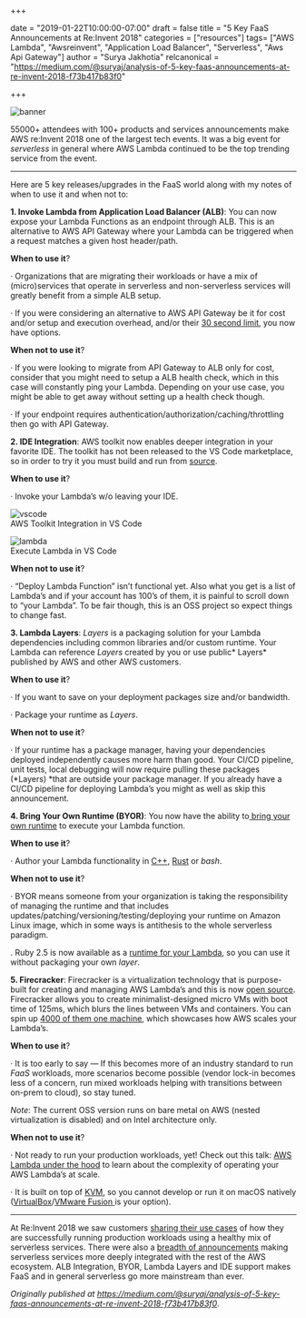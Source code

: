 +++

date = "2019-01-22T10:00:00-07:00"
draft = false
title = "5 Key FaaS Announcements at Re:Invent 2018"
categories = ["resources"]
tags= ["AWS Lambda", "Awsreinvent", "Application Load Balancer", "Serverless", "Aws Api Gateway"]
author = "Surya Jakhotia"
relcanonical = "https://medium.com/@suryaj/analysis-of-5-key-faas-announcements-at-re-invent-2018-f73b417b83f0"

+++


![banner](/blog/faas-reinvent-2018/banner.png#center)

55000+ attendees with 100+ products and services announcements make AWS
re:Invent 2018 one of the largest tech events. It was a big event for
*serverless* in general where AWS Lambda continued to be the top trending
service from the event.

*****

Here are 5 key releases/upgrades in the FaaS world along with my notes of when
to use it and when not to:

**1. Invoke Lambda from Application Load Balancer (ALB)**: You can now expose
your Lambda Functions as an endpoint through ALB. This is an alternative to AWS
API Gateway where your Lambda can be triggered when a request matches a given
host header/path.

**When to use it**?

· Organizations that are migrating their workloads or have a mix of
(micro)services that operate in serverless and non-serverless services will
greatly benefit from a simple ALB setup.

· If you were considering an alternative to AWS API Gateway be it for cost
and/or setup and execution overhead, and/or their [30 second
limit](https://docs.aws.amazon.com/apigateway/latest/developerguide/limits.html),
you now have options.

**When not to use it**?

· If you were looking to migrate from API Gateway to ALB only for cost, consider
that you might need to setup a ALB health check, which in this case will
constantly ping your Lambda. Depending on your use case, you might be able to
get away without setting up a health check though.

· If your endpoint requires authentication/authorization/caching/throttling then
go with API Gateway.

**2. IDE Integration**: AWS toolkit now enables deeper integration in your
favorite IDE. The toolkit has not been released to the VS Code marketplace, so
in order to try it you must build and run from
[source](https://github.com/aws/aws-toolkit-vscode).

**When to use it**?

· Invoke your Lambda’s w/o leaving your IDE.

![vscode](/blog/faas-reinvent-2018/lambda1.png#large)  
<span class="figcaption_hack">AWS Toolkit Integration in VS Code</span>

![lambda](/blog/faas-reinvent-2018/lambda2.png#large)    
<span class="figcaption_hack">Execute Lambda in VS Code</span>

**When not to use it**?

· “Deploy Lambda Function” isn’t functional yet. Also what you get is a list of
Lambda’s and if your account has 100’s of them, it is painful to scroll down to
“your Lambda”. To be fair though, this is an OSS project so expect things to
change fast.

**3. Lambda Layers**: *Layers* is a packaging solution for your Lambda
dependencies including common libraries and/or custom runtime. Your Lambda can
reference *Layers* created by you or use public* Layers* published by AWS and
other AWS customers.

**When to use it**?

· If you want to save on your deployment packages size and/or bandwidth.

· Package your runtime as *Layers*.

**When not to use it**?

· If your runtime has a package manager, having your dependencies deployed
independently causes more harm than good. Your CI/CD pipeline, unit tests, local
debugging will now require pulling these packages (*Layers) *that are outside
your package manager. If you already have a CI/CD pipeline for deploying
Lambda’s you might as well as skip this announcement.

**4. Bring Your Own Runtime (BYOR)**: You now have the ability to[ bring your
own runtime](https://docs.aws.amazon.com/lambda/latest/dg/runtimes-custom.html)
to execute your Lambda function.

**When to use it**?

· Author your Lambda functionality in
[C++](https://github.com/awslabs/aws-lambda-cpp),
[Rust](https://github.com/awslabs/aws-lambda-rust-runtime) or *bash*.

**When not to use it**?

· BYOR means someone from your organization is taking the responsibility of
managing the runtime and that includes
updates/patching/versioning/testing/deploying your runtime on Amazon Linux
image, which in some ways is antithesis to the whole serverless paradigm.

. Ruby 2.5 is now available as a [runtime for your
Lambda](https://aws.amazon.com/blogs/compute/announcing-ruby-support-for-aws-lambda/),
so you can use it without packaging your own *layer*.

**5. Firecracker**: Firecracker is a virtualization technology that is
purpose-built for creating and managing AWS Lambda’s and this is now [open
source](https://github.com/firecracker-microvm/firecracker). Firecracker allows
you to create minimalist-designed micro VMs with boot time of 125ms, which blurs
the lines between VMs and containers. You can spin up [4000 of them one
machine](https://github.com/firecracker-microvm/firecracker-demo), which
showcases how AWS scales your Lambda’s.

**When to use it**?

· It is too early to say — If this becomes more of an industry standard to run
*FaaS* workloads, more scenarios become possible (vendor lock-in becomes less of
a concern, run mixed workloads helping with transitions between on-prem to
cloud), so stay tuned.

*Note*: The current OSS version runs on bare metal on AWS (nested virtualization
is disabled) and on Intel architecture only.

**When not to use it**?

· Not ready to run your production workloads, yet! Check out this talk: [AWS
Lambda under the hood](https://www.youtube.com/watch?v=QdzV04T_kec) to learn
about the complexity of operating your AWS Lambda’s at scale.

· It is built on top of
[KVM](https://en.wikipedia.org/wiki/Kernel-based_Virtual_Machine), so you cannot
develop or run it on macOS natively
([VirtualBox](https://www.virtualbox.org/)/[VMware Fusion
](https://www.vmware.com/in/products/fusion.html)is your option).

*****

At Re:Invent 2018 we saw customers [sharing their use
cases](http://aws-reinvent-audio.s3-website.us-east-2.amazonaws.com/2018/2018.html)
of how they are successfully running production workloads using a healthy mix of
serverless services. There were also a [breadth of
announcements](https://aws.amazon.com/new/reinvent/) making serverless services
more deeply integrated with the rest of the AWS ecosystem. ALB Integration,
BYOR, Lambda Layers and IDE support makes FaaS and in general serverless go more
mainstream than ever.

*Originally published at https://medium.com/@suryaj/analysis-of-5-key-faas-announcements-at-re-invent-2018-f73b417b83f0*.

